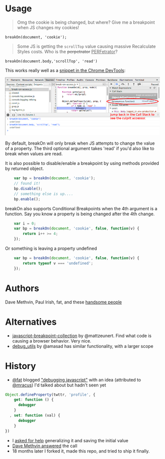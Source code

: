 # Usage

> Omg the cookie is being changed, but where? Give me a breakpoint when JS changes my cookies!

    breakOn(document, 'cookie');

> Some JS is getting the `scrollTop` value causing massive Recalculate Styles costs. Who is the <del>perpetrator</del> <ins>PERFetrator</ins>?

    breakOn(document.body,'scrollTop', 'read')

This works really well as a [snippet in the Chrome DevTools](https://developers.google.com/chrome-developer-tools/docs/authoring-development-workflow#snippets):

<a href="https://developers.google.com/chrome-developer-tools/docs/authoring-development-workflow#snippets">
<img src="./docs/devtools.png">
</a>

By default, breakOn will only break when JS attempts to change the value of a property. The third optional argument takes 'read' if you'd also like to break when values are read.

It is also possible to disable/enable a breakpoint by using methods provided by returned object.
```js
    var bp = breakOn(document, 'cookie');
    // found it!
    bp.disable();
    // something else is up....
    bp.enable();
```
breakOn also supports Conditional Breakpoints when the 4th argument is a function.
Say you know a property is being changed after the 4th change.
```js
    var i = 0;
    var bp = breakOn(document, 'cookie', false, function(v) {
        return i++ >= 4;
    });
```
Or something is leaving a property undefined
```js
    var bp = breakOn(document, 'cookie', false, function(v) {
        return typeof v === 'undefined';
    });
```
# Authors

Dave Methvin, Paul Irish, fat, and these [handsome people](https://github.com/paulirish/break-on-access/contributors)

# Alternatives

* [javascript-breakpoint-collection](https://github.com/mattzeunert/javascript-breakpoint-collection) by @mattzeunert. Find what code is causing a browser behavior. Very nice.
* [debug_utils](https://github.com/amasad/debug_utils) by @amasad has similar functionality, with a larger scope

# History

* [@fat](https://twitter.com/fat) blogged ["debugging javascript"](http://wordsbyf.at/2011/12/23/debugging-javascript-is-a-lame-title/) with an idea (attributed to [@mracus](http://twitter.com/mracus)) I'd talked about but hadn't seen yet

```js
Object.defineProperty(twttr, 'profile', {
    get: function () {
      debugger
    }
  , set: function (val) {
      debugger
    }
})
```
* I [asked for help](http://i.imgur.com/o6eaMmT.png) generalizing it and saving the initial value
* [Dave Methvin answered](https://gist.github.com/1676346) the call
* 18 months later I forked it, made this repo, and tried to ship it finally.
